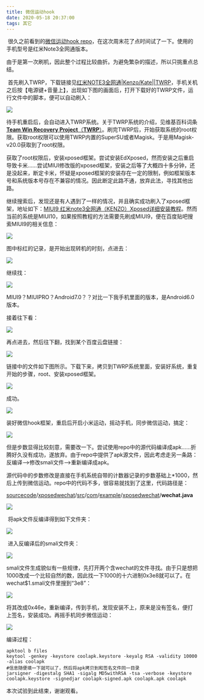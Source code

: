 ```yaml
---
title: 微信运动hook
date: 2020-05-18 20:37:00
tags: 其它
---
```


​		很久之前看到的[微信运动hook repo](https://github.com/zhengmin1989/WechatSportCheat)，在这次周末花了点时间试了一下。使用的手机型号是红米Note3全网通版本。

​		由于是第一次刷机，因此整个过程比较曲折。为避免繁杂的描述，所以只挑重点总结。

​		首先刷入TWRP，下载链接见[红米NOTE3全网通|Kenzo/Kate||TWRP](https://www.xiaomi.cn/post/4126589)，手机关机之后按【电源键+音量上】，出现如下图的画面后，打开下载好的TWRP文件，运行文件中的脚本，便可以自动刷入：

![](https://raw.githubusercontent.com/undoingfish/undoingfish.github.io/hexo/2020/05/18/%E5%BE%AE%E4%BF%A1%E8%BF%90%E5%8A%A8hook/1.png)

​		待手机重启后，会自动进入TWRP系统。关于TWRP系统的介绍，见维基百科词条[**Team Win Recovery Project**（**TWRP**）](https://zh.wikipedia.org/wiki/TWRP)。刷完TWRP后，开始获取系统的root权限。获取root权限可以使用TWRP内置的SuperSU或者Magisk。于是用Magisk-v20.0获取到了root权限。

​		获取了root权限后，安装xposed框架。尝试安装EdXposed，然而安装之后重启导致卡米……尝试MIUI修改版的xposed框架，安装之后等了大概四十多分钟，还是没起来，断定卡米，怀疑是xposed框架的安装存在一定的限制，例如框架版本号和系统版本号存在不兼容的情况。因此断定此路不通，放弃此法，寻找其他出路。

​		继续搜索后，发现还是有人遇到了一样的情况，并且确实成功刷入了xposed框架，地址如下：[MIUI9 红米note3全网通（KENZO）Xposed详细安装教程](https://www.xiaomi.cn/post/4943600)。然而当前的系统是MIUI10，如果按照教程的方法需要先刷成MIUI9，便在百度贴吧搜索MIUI9的相关信息：

![](https://raw.githubusercontent.com/undoingfish/undoingfish.github.io/hexo/2020/05/18/%E5%BE%AE%E4%BF%A1%E8%BF%90%E5%8A%A8hook/2.png)

图中标红的记录，是开始出现转机的时刻，点进去：

![](https://raw.githubusercontent.com/undoingfish/undoingfish.github.io/hexo/2020/05/18/%E5%BE%AE%E4%BF%A1%E8%BF%90%E5%8A%A8hook/3.png)		

继续找：

![](https://raw.githubusercontent.com/undoingfish/undoingfish.github.io/hexo/2020/05/18/%E5%BE%AE%E4%BF%A1%E8%BF%90%E5%8A%A8hook/4.png)

MIUI9？MIUIPRO？Android7.0？？对比一下我手机里面的版本，是Android6.0版本。

接着往下看：

![](https://raw.githubusercontent.com/undoingfish/undoingfish.github.io/hexo/2020/05/18/%E5%BE%AE%E4%BF%A1%E8%BF%90%E5%8A%A8hook/5.png)

再点进去，然后往下翻，找到某个百度云盘链接：

![](https://raw.githubusercontent.com/undoingfish/undoingfish.github.io/hexo/2020/05/18/%E5%BE%AE%E4%BF%A1%E8%BF%90%E5%8A%A8hook/6.png)

链接中的文件如下图所示。下载下来，拷贝到TWRP系统里面，安装好系统，重复开始的步骤，root、安装xposed框架。

![](https://raw.githubusercontent.com/undoingfish/undoingfish.github.io/hexo/2020/05/18/%E5%BE%AE%E4%BF%A1%E8%BF%90%E5%8A%A8hook/7.png)

成功。

![](https://raw.githubusercontent.com/undoingfish/undoingfish.github.io/hexo/2020/05/18/%E5%BE%AE%E4%BF%A1%E8%BF%90%E5%8A%A8hook/8.png)

装好微信hook框架，重启后开启小米运动，摇动手机，同步微信运动，搞定：

![](https://raw.githubusercontent.com/undoingfish/undoingfish.github.io/hexo/2020/05/18/%E5%BE%AE%E4%BF%A1%E8%BF%90%E5%8A%A8hook/9.png)

​		但是步数显得比较刻意，需要改一下。尝试使用repo中的源代码编译成apk……折腾好久没有成功，遂放弃。由于repo中提供了apk源文件，因此考虑走另一条路：反编译——>修改smali文件——>重新编译成apk。

​		源代码中的步数修改是直接在手机系统自带的计数器记录的步数基础上*1000，然后上传到微信运动。repo中的代码不多，很容易就找到了这里，代码路径是：

[sourcecode](https://github.com/zhengmin1989/WechatSportCheat/tree/master/sourcecode)/[xposedwechat](https://github.com/zhengmin1989/WechatSportCheat/tree/master/sourcecode/xposedwechat)/[src](https://github.com/zhengmin1989/WechatSportCheat/tree/master/sourcecode/xposedwechat/src)/[com](https://github.com/zhengmin1989/WechatSportCheat/tree/master/sourcecode/xposedwechat/src/com)/[example](https://github.com/zhengmin1989/WechatSportCheat/tree/master/sourcecode/xposedwechat/src/com/example)/[xposedwechat](https://github.com/zhengmin1989/WechatSportCheat/tree/master/sourcecode/xposedwechat/src/com/example/xposedwechat)/**wechat.java** 

![](https://raw.githubusercontent.com/undoingfish/undoingfish.github.io/hexo/2020/05/18/%E5%BE%AE%E4%BF%A1%E8%BF%90%E5%8A%A8hook/10.png)

​		将apk文件反编译得到如下文件夹：

![](https://raw.githubusercontent.com/undoingfish/undoingfish.github.io/hexo/2020/05/18/%E5%BE%AE%E4%BF%A1%E8%BF%90%E5%8A%A8hook/11.png)

​		进入反编译后的smali文件夹：

![](https://raw.githubusercontent.com/undoingfish/undoingfish.github.io/hexo/2020/05/18/%E5%BE%AE%E4%BF%A1%E8%BF%90%E5%8A%A8hook/12.png)

​		smali文件生成貌似有一些规律，先打开两个含wechat的文件寻找。由于只是想把1000改成一个比较自然的数，因此找一下1000的十六进制0x3e8就可以了。在wechat$1.smali文件里搜到“3e8”：

![](https://raw.githubusercontent.com/undoingfish/undoingfish.github.io/hexo/2020/05/18/%E5%BE%AE%E4%BF%A1%E8%BF%90%E5%8A%A8hook/13.png)

​		将其改成0x46e，重新编译，传到手机，发现安装不上，原来是没有签名，便打上签名，安装成功。再摇手机同步微信运动：

![](https://raw.githubusercontent.com/undoingfish/undoingfish.github.io/hexo/2020/05/18/%E5%BE%AE%E4%BF%A1%E8%BF%90%E5%8A%A8hook/14.png)

编译过程：

```
apktool b files
keytool -genkey -keystore coolapk.keystore -keyalg RSA -validity 10000 -alias coolapk
#信息随便填一下就可以了，然后将apk拷贝到和签名文件同一目录
jarsigner -digestalg SHA1 -sigalg MD5withRSA -tsa -verbose -keystore coolapk.keystore -signedjar coolapk-signed.apk coolapk.apk coolapk
```

本次试验到此结束，谢谢观看。

